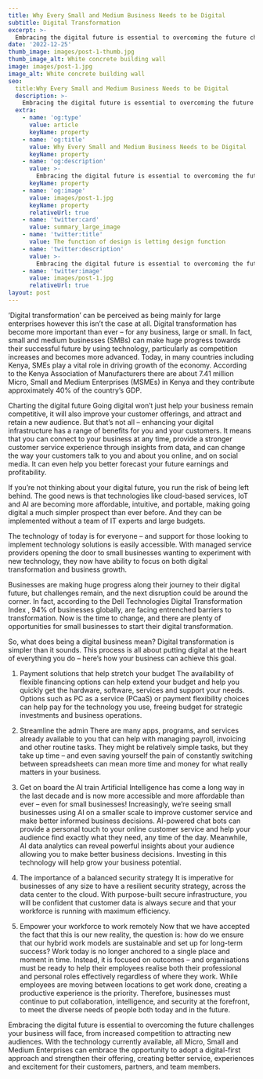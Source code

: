 ```yaml
---
title: Why Every Small and Medium Business Needs to be Digital
subtitle: Digital Transformation
excerpt: >-
  Embracing the digital future is essential to overcoming the future challenges your business will face, from increased competition to attracting new audiences. With the technology currently available, all Micro, Small and Medium Enterprises can embrace the opportunity to adopt a digital-first approach and strengthen their offering, creating better service, experiences and excitement for their customers, partners, and team members.
date: '2022-12-25'
thumb_image: images/post-1-thumb.jpg
thumb_image_alt: White concrete building wall
image: images/post-1.jpg
image_alt: White concrete building wall
seo:
  title:Why Every Small and Medium Business Needs to be Digital
  description: >-
    Embracing the digital future is essential to overcoming the future challenges your business will face, from increased competition to attracting new audiences.
  extra:
    - name: 'og:type'
      value: article
      keyName: property
    - name: 'og:title'
      value: Why Every Small and Medium Business Needs to be Digital
      keyName: property
    - name: 'og:description'
      value: >-
        Embracing the digital future is essential to overcoming the future challenges your business will face, from increased competition to attracting new audiences.
      keyName: property
    - name: 'og:image'
      value: images/post-1.jpg
      keyName: property
      relativeUrl: true
    - name: 'twitter:card'
      value: summary_large_image
    - name: 'twitter:title'
      value: The function of design is letting design function
    - name: 'twitter:description'
      value: >-
        Embracing the digital future is essential to overcoming the future challenges your business will face, from increased competition to attracting new audiences.
    - name: 'twitter:image'
      value: images/post-1.jpg
      relativeUrl: true
layout: post
---
```


‘Digital transformation’ can be perceived as being mainly for large enterprises however this isn’t the case at all. Digital transformation has become more important than ever – for any business, large or small. In fact, small and medium businesses (SMBs) can make huge progress towards their successful future by using technology, particularly as competition increases and becomes more advanced. Today, in many countries including Kenya, SMEs play a vital role in driving growth of the economy. According to the Kenya Association of Manufacturers there are about 7.41 million Micro, Small and Medium Enterprises (MSMEs) in Kenya and they contribute approximately 40% of the country’s GDP.

Charting the digital future
Going digital won’t just help your business remain competitive, it will also improve your customer offerings, and attract and retain a new audience. But that’s not all – enhancing your digital infrastructure has a range of benefits for you and your customers. It means that you can connect to your business at any time, provide a stronger customer service experience through insights from data, and can change the way your customers talk to you and about you online, and on social media. It can even help you better forecast your future earnings and profitability.

If you’re not thinking about your digital future, you run the risk of being left behind. The good news is that technologies like cloud-based services, IoT and AI are becoming more affordable, intuitive, and portable, making going digital a much simpler prospect than ever before. And they can be implemented without a team of IT experts and large budgets.

The technology of today is for everyone – and support for those looking to implement technology solutions is easily accessible. With managed service providers opening the door to small businesses wanting to experiment with new technology, they now have ability to focus on both digital transformation and business growth.

Businesses are making huge progress along their journey to their digital future, but challenges remain, and the next disruption could be around the corner. In fact, according to the Dell Technologies Digital Transformation Index , 94% of businesses globally, are facing entrenched barriers to transformation. Now is the time to change, and there are plenty of opportunities for small businesses to start their digital transformation.

So, what does being a digital business mean?
Digital transformation is simpler than it sounds. This process is all about putting digital at the heart of everything you do – here’s how your business can achieve this goal.

1. Payment solutions that help stretch your budget
The availability of flexible financing options can help extend your budget and help you quickly get the hardware, software, services and support your needs. Options such as PC as a service (PCaaS) or payment flexibility choices can help pay for the technology you use, freeing budget for strategic investments and business operations.

2. Streamline the admin
There are many apps, programs, and services already available to you that can help with managing payroll, invoicing and other routine tasks. They might be relatively simple tasks, but they take up time – and even saving yourself the pain of constantly switching between spreadsheets can mean more time and money for what really matters in your business.

3. Get on board the AI train
Artificial Intelligence has come a long way in the last decade and is now more accessible and more affordable than ever – even for small businesses! Increasingly, we’re seeing small businesses using AI on a smaller scale to improve customer service and make better informed business decisions. AI-powered chat bots can provide a personal touch to your online customer service and help your audience find exactly what they need, any time of the day. Meanwhile, AI data analytics can reveal powerful insights about your audience allowing you to make better business decisions. Investing in this technology will help grow your business potential.

4. The importance of a balanced security strategy
It is imperative for businesses of any size to have a resilient security strategy, across the data center to the cloud. With purpose-built secure infrastructure, you will be confident that customer data is always secure and that your workforce is running with maximum efficiency.

5. Empower your workforce to work remotely
Now that we have accepted the fact that this is our new reality, the question is: how do we ensure that our hybrid work models are sustainable and set up for long-term success? Work today is no longer anchored to a single place and moment in time. Instead, it is focused on outcomes – and organisations must be ready to help their employees realise both their professional and personal roles effectively regardless of where they work. While employees are moving between locations to get work done, creating a productive experience is the priority. Therefore, businesses must continue to put collaboration, intelligence, and security at the forefront, to meet the diverse needs of people both today and in the future.

Embracing the digital future is essential to overcoming the future challenges your business will face, from increased competition to attracting new audiences. With the technology currently available, all Micro, Small and Medium Enterprises can embrace the opportunity to adopt a digital-first approach and strengthen their offering, creating better service, experiences and excitement for their customers, partners, and team members.
